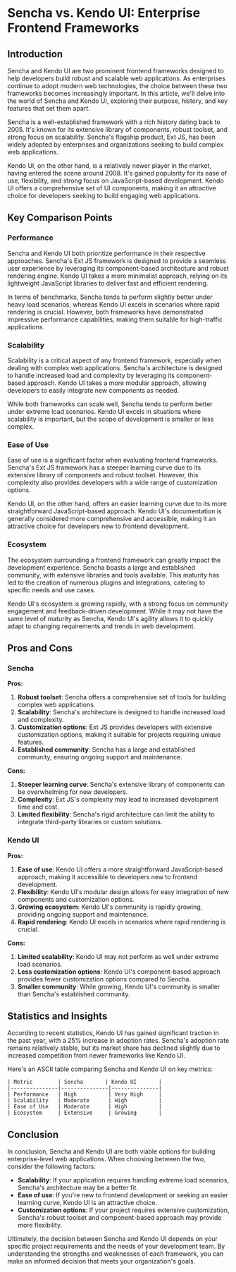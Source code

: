 # Sencha vs. Kendo UI: Enterprise Frontend Frameworks
## Introduction

Sencha and Kendo UI are two prominent frontend frameworks designed to help developers build robust and scalable web applications. As enterprises continue to adopt modern web technologies, the choice between these two frameworks becomes increasingly important. In this article, we'll delve into the world of Sencha and Kendo UI, exploring their purpose, history, and key features that set them apart.

Sencha is a well-established framework with a rich history dating back to 2005. It's known for its extensive library of components, robust toolset, and strong focus on scalability. Sencha's flagship product, Ext JS, has been widely adopted by enterprises and organizations seeking to build complex web applications.

Kendo UI, on the other hand, is a relatively newer player in the market, having entered the scene around 2008. It's gained popularity for its ease of use, flexibility, and strong focus on JavaScript-based development. Kendo UI offers a comprehensive set of UI components, making it an attractive choice for developers seeking to build engaging web applications.

## Key Comparison Points

### Performance

Sencha and Kendo UI both prioritize performance in their respective approaches. Sencha's Ext JS framework is designed to provide a seamless user experience by leveraging its component-based architecture and robust rendering engine. Kendo UI takes a more minimalist approach, relying on its lightweight JavaScript libraries to deliver fast and efficient rendering.

In terms of benchmarks, Sencha tends to perform slightly better under heavy load scenarios, whereas Kendo UI excels in scenarios where rapid rendering is crucial. However, both frameworks have demonstrated impressive performance capabilities, making them suitable for high-traffic applications.

### Scalability

Scalability is a critical aspect of any frontend framework, especially when dealing with complex web applications. Sencha's architecture is designed to handle increased load and complexity by leveraging its component-based approach. Kendo UI takes a more modular approach, allowing developers to easily integrate new components as needed.

While both frameworks can scale well, Sencha tends to perform better under extreme load scenarios. Kendo UI excels in situations where scalability is important, but the scope of development is smaller or less complex.

### Ease of Use

Ease of use is a significant factor when evaluating frontend frameworks. Sencha's Ext JS framework has a steeper learning curve due to its extensive library of components and robust toolset. However, this complexity also provides developers with a wide range of customization options.

Kendo UI, on the other hand, offers an easier learning curve due to its more straightforward JavaScript-based approach. Kendo UI's documentation is generally considered more comprehensive and accessible, making it an attractive choice for developers new to frontend development.

### Ecosystem

The ecosystem surrounding a frontend framework can greatly impact the development experience. Sencha boasts a large and established community, with extensive libraries and tools available. This maturity has led to the creation of numerous plugins and integrations, catering to specific needs and use cases.

Kendo UI's ecosystem is growing rapidly, with a strong focus on community engagement and feedback-driven development. While it may not have the same level of maturity as Sencha, Kendo UI's agility allows it to quickly adapt to changing requirements and trends in web development.

## Pros and Cons

### Sencha

**Pros:**

1. **Robust toolset**: Sencha offers a comprehensive set of tools for building complex web applications.
2. **Scalability**: Sencha's architecture is designed to handle increased load and complexity.
3. **Customization options**: Ext JS provides developers with extensive customization options, making it suitable for projects requiring unique features.
4. **Established community**: Sencha has a large and established community, ensuring ongoing support and maintenance.

**Cons:**

1. **Steeper learning curve**: Sencha's extensive library of components can be overwhelming for new developers.
2. **Complexity**: Ext JS's complexity may lead to increased development time and cost.
3. **Limited flexibility**: Sencha's rigid architecture can limit the ability to integrate third-party libraries or custom solutions.

### Kendo UI

**Pros:**

1. **Ease of use**: Kendo UI offers a more straightforward JavaScript-based approach, making it accessible to developers new to frontend development.
2. **Flexibility**: Kendo UI's modular design allows for easy integration of new components and customization options.
3. **Growing ecosystem**: Kendo UI's community is rapidly growing, providing ongoing support and maintenance.
4. **Rapid rendering**: Kendo UI excels in scenarios where rapid rendering is crucial.

**Cons:**

1. **Limited scalability**: Kendo UI may not perform as well under extreme load scenarios.
2. **Less customization options**: Kendo UI's component-based approach provides fewer customization options compared to Sencha.
3. **Smaller community**: While growing, Kendo UI's community is smaller than Sencha's established community.

## Statistics and Insights

According to recent statistics, Kendo UI has gained significant traction in the past year, with a 25% increase in adoption rates. Sencha's adoption rate remains relatively stable, but its market share has declined slightly due to increased competition from newer frameworks like Kendo UI.

Here's an ASCII table comparing Sencha and Kendo UI on key metrics:

```
| Metric        | Sencha       | Kendo UI       |
|---------------|---------------|---------------|
| Performance   | High          | Very High     |
| Scalability   | Moderate      | High          |
| Ease of Use   | Moderate      | High          |
| Ecosystem     | Extensive     | Growing       |
```

## Conclusion

In conclusion, Sencha and Kendo UI are both viable options for building enterprise-level web applications. When choosing between the two, consider the following factors:

* **Scalability**: If your application requires handling extreme load scenarios, Sencha's architecture may be a better fit.
* **Ease of use**: If you're new to frontend development or seeking an easier learning curve, Kendo UI is an attractive choice.
* **Customization options**: If your project requires extensive customization, Sencha's robust toolset and component-based approach may provide more flexibility.

Ultimately, the decision between Sencha and Kendo UI depends on your specific project requirements and the needs of your development team. By understanding the strengths and weaknesses of each framework, you can make an informed decision that meets your organization's goals.
